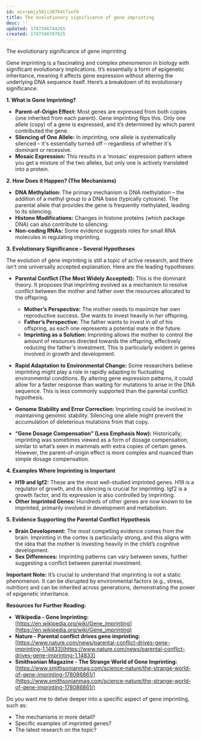 ```yaml
---
id: azxrpmjy501i30764t7ief8
title: The evolutionary significance of gene imprinting
desc: ''
updated: 1747346744265
created: 1747346707025
---
```

The evolutionary significance of gene imprinting

Gene imprinting is a fascinating and complex phenomenon in biology with significant evolutionary implications. It’s essentially a form of epigenetic inheritance, meaning it affects gene expression without altering the underlying DNA sequence itself. Here’s a breakdown of its evolutionary significance:

**1. What is Gene Imprinting?**

* **Parent-of-Origin Effect:** Most genes are expressed from both copies (one inherited from each parent). Gene imprinting flips this.  Only one allele (copy) of a gene is expressed, and it’s determined by which parent contributed the gene.
* **Silencing of One Allele:** In imprinting, one allele is systematically silenced – it's essentially turned off – regardless of whether it's dominant or recessive.
* **Mosaic Expression:** This results in a ‘mosaic’ expression pattern where you get a mixture of the two alleles, but only one is actively translated into a protein.

**2. How Does it Happen? (The Mechanisms)**

* **DNA Methylation:** The primary mechanism is DNA methylation – the addition of a methyl group to a DNA base (typically cytosine).  The parental allele that provides the gene is frequently methylated, leading to its silencing.
* **Histone Modifications:** Changes in histone proteins (which package DNA) can also contribute to silencing.
* **Non-coding RNAs:** Some evidence suggests roles for small RNA molecules in regulating imprinting.



**3. Evolutionary Significance – Several Hypotheses**

The evolution of gene imprinting is still a topic of active research, and there isn’t one universally accepted explanation. Here are the leading hypotheses:

* **Parental Conflict (The Most Widely Accepted):** This is the dominant theory. It proposes that imprinting evolved as a mechanism to resolve conflict between the mother and father over the resources allocated to the offspring.
    * **Mother’s Perspective:** The mother needs to maximize her own reproductive success.  She wants to invest heavily in *her* offspring.
    * **Father’s Perspective:** The father wants to invest in *all* of his offspring, as each one represents a potential mate in the future.
    * **Imprinting as a Solution:** Imprinting allows the mother to control the amount of resources directed towards the offspring, effectively reducing the father's investment.  This is particularly evident in genes involved in growth and development.

* **Rapid Adaptation to Environmental Change:** Some researchers believe imprinting might play a role in rapidly adapting to fluctuating environmental conditions.  By altering gene expression patterns, it could allow for a faster response than waiting for mutations to arise in the DNA sequence.  This is less commonly supported than the parental conflict hypothesis.

* **Genome Stability and Error Correction:** Imprinting could be involved in maintaining genomic stability. Silencing one allele might prevent the accumulation of deleterious mutations from that copy.

* **“Gene Dosage Compensation” (Less Emphasis Now):** Historically, imprinting was sometimes viewed as a form of dosage compensation, similar to what’s seen in mammals with extra copies of certain genes. However, the parent-of-origin effect is more complex and nuanced than simple dosage compensation.



**4. Examples Where Imprinting is Important**

* **H19 and Igf2:** These are the most well-studied imprinted genes. H19 is a regulator of growth, and its silencing is crucial for imprinting. Igf2 is a growth factor, and its expression is also controlled by imprinting.
* **Other Imprinted Genes:** Hundreds of other genes are now known to be imprinted, primarily involved in development and metabolism.

**5. Evidence Supporting the Parental Conflict Hypothesis**

* **Brain Development:** The most compelling evidence comes from the brain. Imprinting in the cortex is particularly strong, and this aligns with the idea that the mother is investing heavily in the child’s cognitive development.
* **Sex Differences:**  Imprinting patterns can vary between sexes, further suggesting a conflict between parental investment.

**Important Note:**  It’s crucial to understand that imprinting is not a static phenomenon.  It can be disrupted by environmental factors (e.g., stress, nutrition) and can be inherited across generations, demonstrating the power of epigenetic inheritance.



**Resources for Further Reading:**

* **Wikipedia - Gene Imprinting:** [https://en.wikipedia.org/wiki/Gene_imprinting](https://en.wikipedia.org/wiki/Gene_imprinting)
* **Nature - Parental conflict drives gene imprinting:** [https://www.nature.com/news/parental-conflict-drives-gene-imprinting-1.14833](https://www.nature.com/news/parental-conflict-drives-gene-imprinting-1.14833)
* **Smithsonian Magazine - The Strange World of Gene Imprinting:** [https://www.smithsonianmag.com/science-nature/the-strange-world-of-gene-imprinting-178086861/](https://www.smithsonianmag.com/science-nature/the-strange-world-of-gene-imprinting-178086861/)


Do you want me to delve deeper into a specific aspect of gene imprinting, such as:

*   The mechanisms in more detail?
*   Specific examples of imprinted genes?
*   The latest research on the topic?
